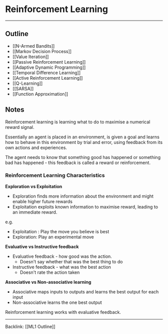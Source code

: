 # Reinforcement Learning
---

## Outline

- [[N-Armed Bandits]]
- [[Markov Decision Process]]
- [[Value Iteration]]
- [[Passive Reinforcement Learning]]
- [[Adaptive Dynamic Programming]]
- [[Temporal Difference Learning]]
- [[Active Reinforcement Learning]]
- [[Q-Learning]]
- [[SARSA]]
- [[Function Approximation]]

## Notes
Reinforcement learning is learning what to do to maximise a numerical reward signal.

Essentially an agent is placed in an environment, is given a goal and learns how to behave in this environment by trial and error, using feedback from its own actions and experiences.

The agent needs to know that something good has happened or something bad has happened - this feedback is called a reward or reinforcement.

### Reinforcement Learning Characteristics

**Exploration vs Exploitation**
- Exploration finds more information about the environment and might enable higher future rewards
- Exploitation exploits known information to maximise reward, leading to an immediate reward.

e.g.
- Exploitation : Play the move you believe is best
- Exploration: Play an experimental move


**Evaluative vs Instructive feedback**
- Evaluative feedback  - how good was the action.
	- Doesn't say whether that was the best thing to do
- Instructive feedback - what was the best action
	- Doesn't rate the action taken

**Associative vs Non-associative learning**
- Associative maps inputs to outputs and learns the best output for each input
- Non-associative learns the one best output

Reinforcement learning works with evaluative feedback.


---
Backlink: [[ML1 Outline]]